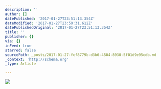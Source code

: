 ```yaml
---
description: ''
author: []
datePublished: '2017-01-27T23:51:13.354Z'
dateModified: '2017-01-27T23:50:31.612Z'
datePublishedOriginal: '2017-01-27T23:51:13.354Z'
title: ''
publisher: {}
via: {}
inFeed: true
starred: false
sourcePath: _posts/2017-01-27-fcf8779b-d3b6-4504-8930-5f01d9e95cdb.md
_context: 'http://schema.org'
_type: Article

---
```

![](https://the-grid-user-content.s3-us-west-2.amazonaws.com/0848f5a4-125d-44da-97dd-8bb0216bba39.gif)